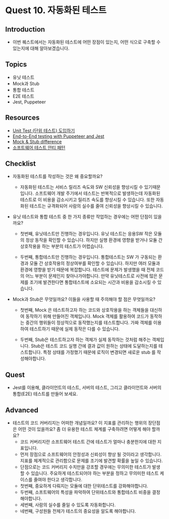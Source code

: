 # Quest 10. 자동화된 테스트

## Introduction
* 이번 퀘스트에서는 자동화된 테스트에 어떤 장점이 있는지, 어떤 식으로 구축할 수 있는지에 대해 알아보겠습니다.

## Topics
* 유닛 테스트
* Mock과 Stub
* 통합 테스트
* E2E 테스트
* Jest, Puppeteer

## Resources
* [Unit Test (단위 테스트) 도입하기](https://www.popit.kr/unit-test-%EB%8B%A8%EC%9C%84-%ED%85%8C%EC%8A%A4%ED%8A%B8-%EB%8F%84%EC%9E%85%ED%95%98%EA%B8%B0-1%ED%8E%B8/)
* [End-to-End testing with Puppeteer and Jest](https://medium.com/touch4it/end-to-end-testing-with-puppeteer-and-jest-ec8198145321)
* [Mock & Stub difference](https://stackoverflow.com/questions/3459287/whats-the-difference-between-a-mock-stub)
* [소프트웨어 테스트 안티 패턴](https://velog.io/@leejh3224/%EC%86%8C%ED%94%84%ED%8A%B8%EC%9B%A8%EC%96%B4-%ED%85%8C%EC%8A%A4%ED%8A%B8-%EC%95%88%ED%8B%B0-%ED%8C%A8%ED%84%B4)

## Checklist
* 자동화된 테스트를 작성하는 것은 왜 중요할까요?

  * 자동화된 테스트는 서비스 릴리즈 속도와 SW 신뢰성을 향상시킬 수 있기때문입니다.
소프트웨어 개발 주기에서 테스트는 반복적으로 발생하는데 자동화된 테스트로 이 비용을 감소시키고 릴리즈 속도를 향상시킬 수 있습니다.
또한 자동화된 테스트는 규격화되어 사람의 실수를 줄여 신뢰성을 향상시킬 수 있습니다.

* 유닛 테스트와 통합 테스트 중 한 가지 종류만 작업하는 경우에는 어떤 단점이 있을까요?
 
  * 첫번째, 유닛테스트만 진행하는 경우입니다.
유닛 테스트는 응용SW 작은 모듈의 정상 동작을 확인할 수 있습니다.
하지만 실행 환경에 영향을 받거나 모듈 간 상호작용을 하는 부분의 테스트가 어렵습니다.
  
  * 두번째, 통합테스트만 진행하는 경우입니다.
통합테스트는 SW 가 구동되는 환경과 모듈 간 상호작용의 정상여부를 확인할 수 있습니다.
하지만 여러 모듈과 환경에 영향을 받기 때문에 복잡합니다.
테스트에 문제가 발생했을 때 전체 코드의 어느 부분이 문제인지 찾아나가야합니다.
만약 유닛테스트로 사전에 많은 문제를 조기에 발견한다면 통합테스트에 소요되는 시간과 비용을 감소시킬 수 있습니다.

* Mock과 Stub은 무엇일까요? 이들을 사용할 때 주의해야 할 점은 무엇일까요?

  * 첫번째, Mock 은 테스트하고자 하는 코드와 상호작용을 하는 객체들을 대신하여 동작하기 위해 만들어진 객체입니다.
Mock 객체를 활용하여 코드가 동작하는 중간의 행위들이 정상적으로 동작했는지를 테스트합니다.
가짜 객체를 이용하여 테스트하기 때문에 실제 동작은 다를 수 있습니다.
  
  * 두번째, Stub은 테스트하고자 하는 객체가 실제 동작하는 것처럼 해주는 객체입니다.
Stub은 테스트 코드 실행 간에 결과 값이 원하는 상태에 도달하는지를 테스트합니다.
특정 상태를 가정했기 때문에 로직이 변경되면 새로운 stub 를 작성해야합니다.

## Quest
* Jest를 이용해, 클라이언트의 테스트, 서버의 테스트, 그리고 클라이언트와 서버의 통합(E2E) 테스트를 만들어 보세요.

## Advanced
* 테스트의 코드 커버리지는 어떠한 개념일까요? 이 지표를 관리하는 행위의 장단점은 어떤 것이 있을까요? 좀 더 유용한 테스트 체계를 구축하려면 어떻게 해야 할까요?
  *  코드 커버리지란 소프트웨어 테스트 간에 테스트가 얼마나 충분한지에 대한 지표입니다.
  *  먼저 장점으로 소프트웨어의 안정성과 신뢰성이 향상 될 것이라고 생각합니다.
지표를 체계적으로 관리함으로 문제를 조기에 발견할 확률을 높일 수 있습니다.
  * 단점으로는 코드 커버리지 수치만을 강조할 경우에는 무의미한 테스트가 발생할 수 있습니다.
주요하게 테스트되어야 하는 부분을 정하고 무의미한 테스트 케이스를 줄여야 한다고 생각합니다.
  * 첫번째, 중요하게 다뤄지는 모듈에 대한 단위테스트를 강화해야합니다.
  * 두번째, 소프트웨어의 특성을 파악하여 단위테스트와 통합테스트 비중을 결정해야합니다.
  * 세번째, 사람의 실수를 줄일 수 있도록 자동화합니다.
  * 네번째, 구성원들 전체가 테스트의 중요성을 알도록 해야합니다.

